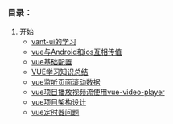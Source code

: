 ### 目录：
1. 开始
    * [vant-ui的学习](./vue/vant-ui的学习.md)
    * [vue与Android和ios互相传值](./vue/vue与Android和ios互相传值)
    * [vue基础配置](./vue/vue基础配置.md)
    * [VUE学习知识总结](./vue/VUE学习知识总结.md)
    * [vue监听页面滚动数据](./vue/vue监听页面滚动数据.md)
    * [vue项目播放视频流使用vue-video-player](./vue/vue项目播放视频流使用vue-video-player.md)
    * [vue项目架构设计](./vue/vue项目架构设计.md)
    * [vue定时器问题](./vue/vue定时器问题.md)
    <!-- * [移动端响应式布局](./vue/vant-ui的学习.md)
    <img src="./vue/vue项目架构设计.md"> -->